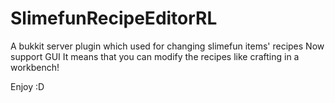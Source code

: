 # SlimefunRecipeEditorRL
A bukkit server plugin which used for changing slimefun items' recipes
Now support GUI
It means that you can modify the recipes like crafting in a workbench!

Enjoy :D

